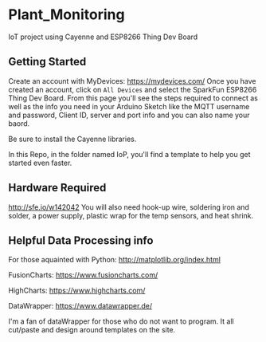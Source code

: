 # Plant_Monitoring
IoT project using Cayenne  and ESP8266 Thing Dev Board

## Getting Started
Create an account with MyDevices: https://mydevices.com/
Once you have created an account, click on `All Devices` and select the SparkFun ESP8266 Thing Dev Board. 
From this page you'll see the steps required to connect as well as the info you need in your Arduino Sketch like the MQTT username and password, Client ID, server and port info and you can also name your baord.

Be sure to install the Cayenne libraries. 

In this Repo, in the folder named IoP, you'll find a template to help you get started even faster. 

## Hardware Required
http://sfe.io/w142042
You will also need hook-up wire, soldering iron and solder, a power supply, plastic wrap for the temp sensors, and heat shrink. 

## Helpful Data Processing info
For those aquainted with Python:
http://matplotlib.org/index.html

FusionCharts:
https://www.fusioncharts.com/

HighCharts:
https://www.highcharts.com/

DataWrapper:
https://www.datawrapper.de/

I'm a fan of dataWrapper for those who do not want to program. It all cut/paste and design around templates on the site. 
